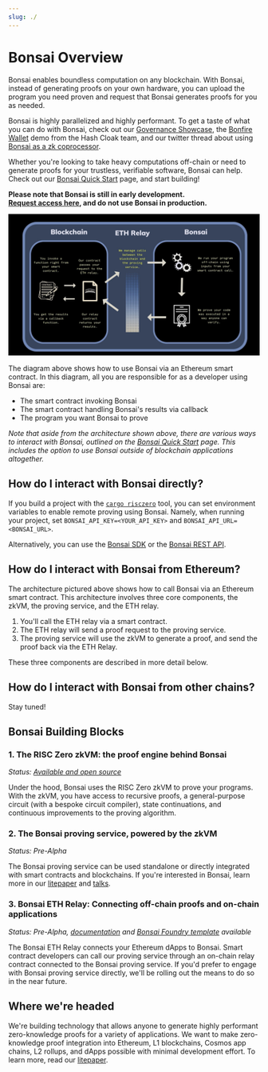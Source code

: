 ```yaml
---
slug: ./
---
```


# Bonsai Overview

Bonsai enables boundless computation on any blockchain.
With Bonsai, instead of generating proofs on your own hardware, you can upload the program you need proven and request that Bonsai generates proofs for you as needed.

Bonsai is highly parallelized and highly performant. To get a taste of what you can do with Bonsai, check out our [Governance Showcase], the [Bonfire Wallet] demo from the Hash Cloak team, and our twitter thread about using [Bonsai as a zk coprocessor].

Whether you're looking to take heavy computations off-chain or need to generate proofs for your trustless, verifiable software, Bonsai can help.
Check out our [Bonsai Quick Start] page, and start building!

**Please note that Bonsai is still in early development. <br/>
[Request access here], and do not use Bonsai in production.**

![Bonsai ETH Relay overview](../img/eth-relay-diagram.jpg)

<!-- revise diagram with "you create"/"bonsai creates" colors -->

The diagram above shows how to use Bonsai via an Ethereum smart contract.
In this diagram, all you are responsible for as a developer using Bonsai are:
* The smart contract invoking Bonsai
* The smart contract handling Bonsai's results via callback
* The program you want Bonsai to prove

*Note that aside from the architecture shown above, there are various ways to interact with Bonsai, outlined on the [Bonsai Quick Start] page. This includes the option to use Bonsai outside of blockchain applications altogether.*

## How do I interact with Bonsai directly?
If you build a project with the [`cargo risczero`] tool, you can set environment variables to enable remote proving using Bonsai. Namely, when running your project, set `BONSAI_API_KEY=<YOUR_API_KEY>` and `BONSAI_API_URL=<BONSAI_URL>`.

Alternatively, you can use the [Bonsai SDK] or the [Bonsai REST API].

## How do I interact with Bonsai from Ethereum?
The architecture pictured above shows how to call Bonsai via an Ethereum smart contract. This architecture involves three core components, the zkVM, the proving service, and the ETH relay.
1. You'll call the ETH relay via a smart contract.
2. The ETH relay will send a proof request to the proving service.
3. The proving service will use the zkVM to generate a proof, and send the proof back via the ETH Relay.

These three components are described in more detail below.

## How do I interact with Bonsai from other chains?
Stay tuned!

## Bonsai Building Blocks

### 1. The RISC Zero zkVM: the proof engine behind Bonsai

_Status: [Available and open source](https://github.com/risc0/risc0)_

Under the hood, Bonsai uses the RISC Zero zkVM to prove your programs. With the zkVM, you have access to recursive proofs, a general-purpose circuit (with a bespoke circuit compiler), state continuations, and continuous improvements to the proving algorithm.

### 2. The Bonsai proving service, powered by the zkVM

_Status: Pre-Alpha_

The Bonsai proving service can be used standalone or directly integrated with smart contracts and blockchains. If you're interested in Bonsai, learn more in our [litepaper] and [talks](https://youtu.be/nVAs2i-_Iyo?t=3044).

### 3. Bonsai ETH Relay: Connecting off-chain proofs and on-chain applications

_Status: Pre-Alpha, [documentation](/bonsai/bonsai-on-eth) and [Bonsai Foundry template](https://github.com/risc0/bonsai-foundry-template) available_

The Bonsai ETH Relay connects your Ethereum dApps to Bonsai. Smart contract developers can call our proving service through an on-chain relay contract connected to the Bonsai proving service. If you'd prefer to engage with Bonsai proving service directly, we'll be rolling out the means to do so in the near future.

## Where we're headed

We're building technology that allows anyone to generate highly performant zero-knowledge proofs for a variety of applications. We want to make zero-knowledge proof integration into Ethereum, L1 blockchains, Cosmos app chains, L2 rollups, and dApps possible with minimal development effort. To learn more, read our [litepaper].

[waitlist]: https://bonsai.xyz/apply
[litepaper]: ../litepaper
[zkVM]: ../zkvm/
[Request access here]: https://bonsai.xyz/apply
[`cargo risczero`]: https://docs.rs/cargo-risczero/latest/cargo_risczero/
[Bonsai SDK]: https://crates.io/crates/bonsai-sdk
[Bonsai REST API]: https://api.bonsai.xyz/swagger-ui/
[Bonsai Quick Start]: ../bonsai/quickstart
[Bonsai as a zk coprocessor]: https://twitter.com/RiscZero/status/1677316664772132864
[Bonfire Wallet]: https://twitter.com/RiscZero/status/1673692915401629698
[Governance Showcase]: https://github.com/risc0/risc0/tree/main/bonsai/examples/governance#readme

